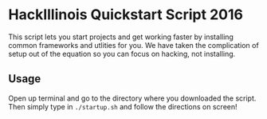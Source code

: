 # HackIllinois Quickstart Script 2016

This script lets you start projects and get working faster by installing common frameworks and utlities for you. We have taken the complication of setup out of the equation so you can focus on hacking, not installing.

## Usage

Open up terminal and go to the directory where you downloaded the script. Then simply type in `./startup.sh` and follow the directions on screen!
